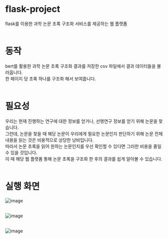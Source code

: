 <br>

# flask-project
flask를 이용한 과학 논문 초록 구조화 서비스를 제공하는 웹 플랫폼  <br><br>  

# 동작
bert를 활용한 과학 논문 초록 구조화 결과를 저장한 csv 파일에서 결과 데이터들을 불러옵니다.   
한 페이지 당 초록 하나를 구조화 해서 보여줍니다.  <br><br>  
      
# 필요성 
우리는 현재 진행하는 연구에 대한 정보를 얻거나, 선행연구 정보를 얻기 위해 논문을 찾습니다.   
그런데, 논문을 찾을 때 해당 논문이 우리에게 필요한 논문인지 판단하기 위해 논문 전체 내용을 읽는 것은 비용적으로 상당한 낭비입니다.   
따라서 논문 초록을 읽어 원하는 논문인지를 우선 확인할 수 있다면 그러한 비용을 줄일 수 있을 것입니다.    
이 때 해당 웹 플랫폼 통해 논문 초록을 구조화 한 후의 결과를 쉽게 알아볼 수 있습니다.  <br><br>  

# 실행 화면
![image](https://user-images.githubusercontent.com/26339800/109657452-dd276200-7ba8-11eb-9898-5729f634758e.png)    <br><br>  

![image](https://user-images.githubusercontent.com/26339800/109657567-fb8d5d80-7ba8-11eb-88d3-67c6799c3765.png)    <br><br>  

![image](https://user-images.githubusercontent.com/26339800/109657642-11028780-7ba9-11eb-8f7d-771c51ee8773.png)    <br><br>  
